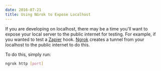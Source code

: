 ```yaml
---
date: 2016-07-21
title: Using NGrok to Expose Localhost
---
```


If you are developing on localhost, there may be a time you'll want to expose your local server to the public internet for testing. For example, if you wanted to test a [Zapier](https://zapier.com/) hook. [Ngrok](https://ngrok.com/) creates a tunnel from your localhost to the public internet to do this.

To do this, simply run:
```bash
ngrok http [port]
```